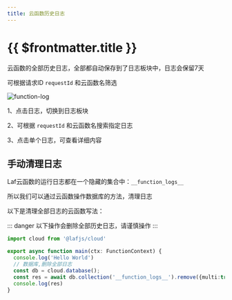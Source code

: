 ```yaml
---
title: 云函数历史日志
---
```


# {{ $frontmatter.title }}

云函数的全部历史日志，全部都自动保存到了日志板块中，日志会保留7天

可根据请求ID `requestId` 和云函数名筛选

![function-log](/doc-images/function-log.png)

1、点击日志，切换到日志板块

2、可根据 `requestId` 和云函数名搜索指定日志

3、点击单个日志，可查看详细内容

## 手动清理日志

Laf云函数的运行日志都在一个隐藏的集合中：`__function_logs__`

所以我们可以通过云函数操作数据库的方法，清理日志

以下是清理全部日志的云函数写法：

::: danger
以下操作会删除全部历史日志，请谨慎操作
:::

```typescript
import cloud from '@lafjs/cloud'

export async function main(ctx: FunctionContext) {
  console.log('Hello World')
  // 数据库,删除全部日志
  const db = cloud.database();
  const res = await db.collection('__function_logs__').remove({multi:true})
  console.log(res)
}
```

